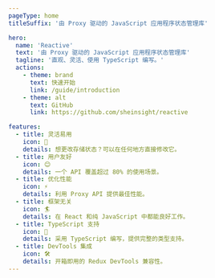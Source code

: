 ```yaml
---
pageType: home
titleSuffix: '由 Proxy 驱动的 JavaScript 应用程序状态管理库'

hero:
  name: 'Reactive'
  text: '由 Proxy 驱动的 JavaScript 应用程序状态管理库'
  tagline: '直观、灵活、使用 TypeScript 编写。'
  actions:
    - theme: brand
      text: 快速开始
      link: /guide/introduction
    - theme: alt
      text: GitHub
      link: https://github.com/sheinsight/reactive

features:
  - title: 灵活易用
    icon: 🧩
    details: 想更改存储状态？可以在任何地方直接修改它。
  - title: 用户友好
    icon: 😊
    details: 一个 API 覆盖超过 80% 的使用场景。
  - title: 优化性能
    icon: ⚡️
    details: 利用 Proxy API 提供最佳性能。
  - title: 框架无关
    icon: 🏄
    details: 在 React 和纯 JavaScript 中都能良好工作。
  - title: TypeScript 支持
    icon: 🦄
    details: 采用 TypeScript 编写，提供完整的类型支持。
  - title: DevTools 集成
    icon: 🛠️
    details: 开箱即用的 Redux DevTools 兼容性。
---
```

